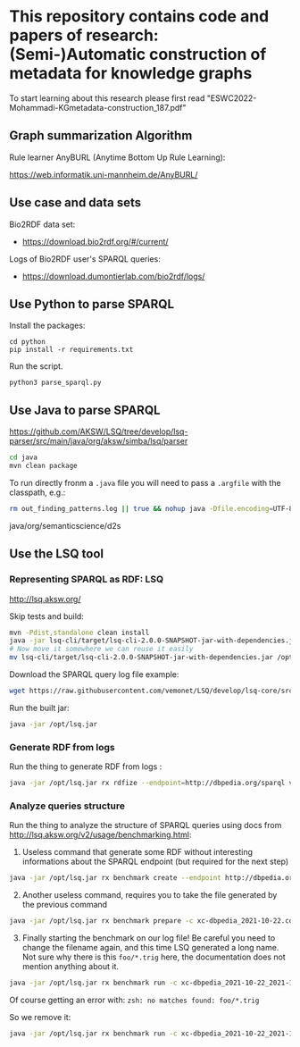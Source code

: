 # This repository contains code and papers of research: (Semi-)Automatic construction of metadata for knowledge graphs

To start learning about this research please first read "ESWC2022-Mohammadi-KGmetadata-construction_187.pdf" 
## Graph summarization Algorithm

Rule learner AnyBURL (Anytime Bottom Up Rule Learning):

https://web.informatik.uni-mannheim.de/AnyBURL/

## Use case and data sets

Bio2RDF data set:

* https://download.bio2rdf.org/#/current/

Logs of Bio2RDF user's SPARQL queries: 

* https://download.dumontierlab.com/bio2rdf/logs/

## Use Python to parse SPARQL

Install the packages:

```
cd python
pip install -r requirements.txt
```

Run the script.

```
python3 parse_sparql.py 
```


## Use Java to parse SPARQL

https://github.com/AKSW/LSQ/tree/develop/lsq-parser/src/main/java/org/aksw/simba/lsq/parser

```bash
cd java
mvn clean package
```

To run directly fronm a `.java` file you will need to pass a `.argfile` with the classpath, e.g.:

```bash
rm out_finding_patterns.log || true && nohup java -Dfile.encoding=UTF-8 @/home/coder/project/java/classpath.argfile nl.cochez.query_processing.metadata.MainIsomorphisms &> out_finding_patterns.log &
```

java/org/semanticscience/d2s

## Use the LSQ tool

### Representing SPARQL as RDF: LSQ 

http://lsq.aksw.org/

Skip tests and build:

```bash
mvn -Pdist,standalone clean install
java -jar lsq-cli/target/lsq-cli-2.0.0-SNAPSHOT-jar-with-dependencies.jar
# Now move it somewhere we can reuse it easily
mv lsq-cli/target/lsq-cli-2.0.0-SNAPSHOT-jar-with-dependencies.jar /opt/lsq.jar
```

Download the SPARQL query log file example:

```bash
wget https://raw.githubusercontent.com/vemonet/LSQ/develop/lsq-core/src/test/resources/logs/virtuoso.dbpedia.log
```

Run the built jar:

```bash
java -jar /opt/lsq.jar
```


### Generate RDF from logs

Run the thing to generate RDF from logs :

```bash
java -jar /opt/lsq.jar rx rdfize --endpoint=http://dbpedia.org/sparql virtuoso.dbpedia.log 
```


### Analyze queries structure

Run the thing to analyze the structure of SPARQL queries using docs from http://lsq.aksw.org/v2/usage/benchmarking.html:

1. Useless command that generate some RDF without interesting informations about the SPARQL endpoint (but required for the next step)

```bash
java -jar /opt/lsq.jar rx benchmark create --endpoint http://dbpedia.org/sparql --dataset dbpedia
```

2. Another useless command, requires you to take the file generated by the previous command

```bash
java -jar /opt/lsq.jar rx benchmark prepare -c xc-dbpedia_2021-10-22.conf.ttl
```

3. Finally starting the benchmark on our log file! Be careful you need to change the filename again, and this time LSQ generated a long name. Not sure why there is this `foo/*.trig` here, the documentation does not mention anything about it.

```bash
java -jar /opt/lsq.jar rx benchmark run -c xc-dbpedia_2021-10-22_2021-10-22T12_26_40_828056Z.run.ttl virtuoso.dbpedia.log foo/*.trig
```

Of course getting an error with: `zsh: no matches found: foo/*.trig`

So we remove it:

```bash
java -jar /opt/lsq.jar rx benchmark run -c xc-dbpedia_2021-10-22_2021-10-22T12_26_40_828056Z.run.ttl virtuoso.dbpedia.log
```


